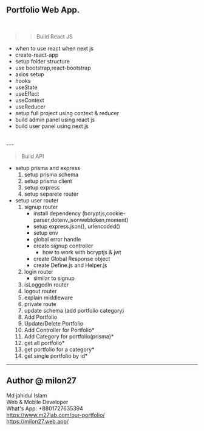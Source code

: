 ## Portfolio Web App.
<br>

>> Build React JS
- when to use react when next js
- create-react-app
- setup folder structure
- use bootstrap,react-bootstrap
- axios setup
- hooks
- useState
- useEffect
- useContext
- useReducer
- setup full project using context & reducer
- build admin panel using react js
- build user panel using next js

<br>
---
<br>

> Build API

- setup prisma and express
    1. setup prisma schema
    1. setup prisma client
    1. setup express
    1. setup separete router
- setup user router
    1. signup router
        - install dependency (bcryptjs,cookie-parser,dotenv,jsonwebtoken,moment)
        - setup express.json(), urlencoded()
        - setup env
        - global error handle 
        - create signup controller
            * how to work with bcryptjs & jwt
        - create Global Response object
        - create Define.js and Helper.js
    1. login router
        - similar to signup
    1. isLoggedIn router
    1. logout router
    1. explain middleware
    1. private route
    1. update schema (add portfolio category)
    1. Add Portfolio
    1. Update/Delete Portfolio
    1. Add Controller for Portfolio*
    1. Add Category for portfolio(prisma)* 
    1. get all portfolio*
    1. get portfolio for a category*
    1. get single portfolio by id*
    


---
## Author @ milon27
Md jahidul Islam<br>
Web & Mobile Developer<br>
What's App: +8801727635394<br>
https://www.m27lab.com/our-portfolio/<br>
https://milon27.web.app/

        